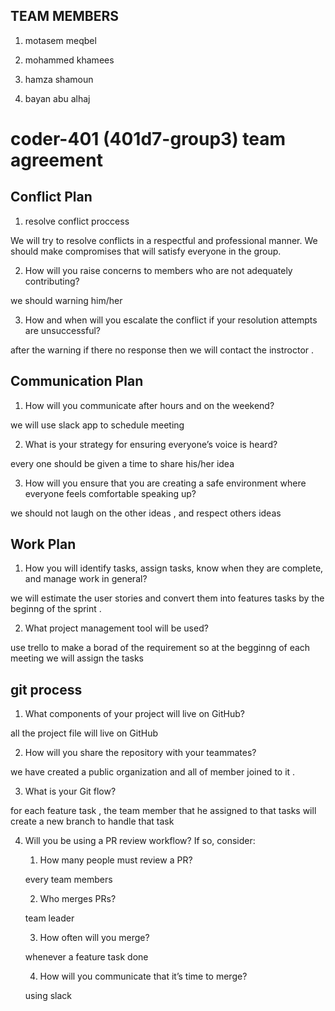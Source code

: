 ## TEAM MEMBERS

1. motasem meqbel

2. mohammed khamees

3. hamza shamoun

4. bayan abu alhaj



# coder-401 (401d7-group3) team agreement

## Conflict Plan

1. resolve conflict proccess

We will try to resolve conflicts in a respectful and professional manner. We should make compromises that will satisfy everyone in the group.

2. How will you raise concerns to members who are not adequately contributing?

we should warning him/her

3. How and when will you escalate the conflict if your resolution attempts are unsuccessful?

 after the warning  if there no response then we will contact the instroctor .

## Communication Plan

1. How will you communicate after hours and on the weekend?

we will use slack app to schedule meeting

2. What is your strategy for ensuring everyone’s voice is heard?

every one should be given a time to share his/her idea

3. How will you ensure that you are creating a safe environment where everyone feels comfortable speaking up?

we should not laugh on the other ideas , and respect others ideas 

## Work Plan

1. How you will identify tasks, assign tasks, know when they are complete, and manage work in general?

we will estimate the user stories and convert them into features tasks by the beginng of the sprint .


2. What project management tool will be used?

use trello to make a borad of the requirement so at the begginng of each meeting we will assign the tasks

## git process

1. What components of your project will live on GitHub?

all the project file will live on  GitHub


2. How will you share the repository with your teammates?

we have created  a public organization and all of member joined to it .

3. What is your Git flow?

for each feature task , the team member that he assigned to that tasks will create a new branch to handle that task

4. Will you be using a PR review workflow? If so, consider:

    1. How many people must review a PR?

    every team members

    2. Who merges PRs?

    team leader

    3. How often will you merge?

    whenever a feature task done 


    4. How will you communicate that it’s time to merge?

    using slack



